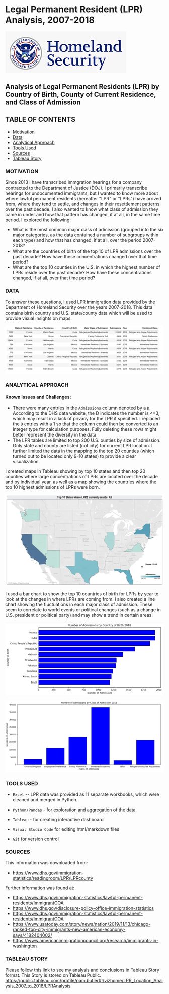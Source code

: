 # Legal Permanent Resident (LPR) Analysis, 2007-2018
![DHS logo](./images/DHS_logo.png)

## Analysis of Legal Permanent Residents (LPR) by Country of Birth, County of Current Residence, and Class of Admission

## TABLE OF CONTENTS
* [Motivation](#motivation)
* [Data](#data)
* [Analytical Approach](#analytical-approach)
* [Tools Used](#tools-used)
* [Sources](#sources)
* [Tableau Story](#tableau-story)

### MOTIVATION
Since 2013 I have transcribed immgration hearings for a company contracted to the Department of Justice (DOJ).  I primarily transcribe hearings for undocumented immigrants, but I wanted to know more about where lawful permanent residents (hereafter "LPR" or "LPRs") have arrived from, where they tend to settle, and changes in their resettlement patterns over the past decade.  I also wanted to know what class of admission they came in under and how that pattern has changed, if at all, in the same time period.  I explored the following:

- What is the most common major class of admission (grouped into the six major categories, as the data contained a number of subgroups within each type) and how that has changed, if at all, over the period 2007-2018?
- What are the countries of birth of the top 10 of LPR admissions over the past decade? How have these concentrations changed over that time period?
- What are the top 10 counties in the U.S. in which the highest number of LPRs reside over the past decade? How have these concentrations changed, if at all, over that time period?

### DATA
To answer these questions, I used LPR immigration data provided by the Department of Homeland Security over the years 2007-2018.  This data contains birth country and U.S. state/county data which will be used to provide visual insights on maps.

![2018 section sample](./images/EDA_Snapshot_LPR_sort_slice.png)

### ANALYTICAL APPROACH
#### Known Issues and Challenges:
- There were many entries in the `Admissions` column denoted by a `D`.  According to the DHS data website, the D indicates the number is <=3, which may result in a lack of privacy for the LPR if specified.  I replaced the `D` entries with a 1 so that the column could then be converted to an integer type for calculation purposes.  Fully deleting these rows might better represent the diversity in the data.
- The LPR tables are limited to top 200 U.S. ounties by size of admission. Only state and county are listed (not city) for current LPR location.  I further limited the data in the mapping to the top 20 counties (which turned out to be located only 9-10 states) to provide a clear visualization.


I created maps in Tableau showing by top 10 states and then top 20 counties where large concentrations of LPRs are located over the decade and by individual year, as well as a map showing the countries where the top 10 highest admissions of LPRs were born.

![LPRs_by_state_map](./images/State_Map_DB.png)

I used a bar chart to show the top 10 countries of birth for LPRs by year to look at the changes in where LPRs are coming from.  I also created a line chart showing the fluctuations in each major class of admission.  These seem to correlate to world events or political changes (such as a change in U.S. president or political party) and may show a trend in certain areas.

![Top 10 barchart](./images/top_10_by_country_2018.png)

![admits by class](./images/admissions_by_class_2018.png)

### TOOLS USED
- `Excel` -- LPR data was provided as 11 separate workbooks, which were cleaned and merged in Python.

- `Python/Pandas` - for exploration and aggregation of the data

- `Tableau` - for creating interactive dashboard

- `Visual Studio Code` for editing html/markdown files

- `Git` for version control


### SOURCES
This information was downloaded from:
- https://www.dhs.gov/immigration-statistics/readingroom/LPR/LPRcounty

Further information was found at:
- https://www.dhs.gov/immigration-statistics/lawful-permanent-residents/ImmigrantCOA
- https://www.dhs.gov/disclosure-policy-office-immigration-statistics
- https://www.dhs.gov/immigration-statistics/lawful-permanent-residents/ImmigrantCOA
- https://www.usatoday.com/story/news/nation/2019/11/13/chicago-ranked-top-city-immigrants-new-american-economy-says/4182404002/
- https://www.americanimmigrationcouncil.org/research/immigrants-in-washington

### TABLEAU STORY
Please follow this link to see my analysis and conclusions in Tableau Story format.  This Story is stored on Tableau Public.
https://public.tableau.com/profile/pam.butler#!/vizhome/LPR_Location_Analysis_2007_to_2018/LPRAnalysis